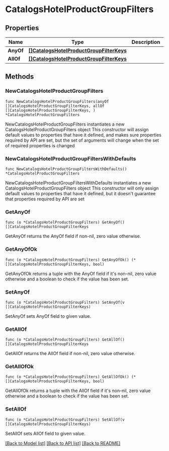 # CatalogsHotelProductGroupFilters

## Properties

Name | Type | Description | Notes
------------ | ------------- | ------------- | -------------
**AnyOf** | [**[]CatalogsHotelProductGroupFilterKeys**](CatalogsHotelProductGroupFilterKeys.md) |  | 
**AllOf** | [**[]CatalogsHotelProductGroupFilterKeys**](CatalogsHotelProductGroupFilterKeys.md) |  | 

## Methods

### NewCatalogsHotelProductGroupFilters

`func NewCatalogsHotelProductGroupFilters(anyOf []CatalogsHotelProductGroupFilterKeys, allOf []CatalogsHotelProductGroupFilterKeys, ) *CatalogsHotelProductGroupFilters`

NewCatalogsHotelProductGroupFilters instantiates a new CatalogsHotelProductGroupFilters object
This constructor will assign default values to properties that have it defined,
and makes sure properties required by API are set, but the set of arguments
will change when the set of required properties is changed

### NewCatalogsHotelProductGroupFiltersWithDefaults

`func NewCatalogsHotelProductGroupFiltersWithDefaults() *CatalogsHotelProductGroupFilters`

NewCatalogsHotelProductGroupFiltersWithDefaults instantiates a new CatalogsHotelProductGroupFilters object
This constructor will only assign default values to properties that have it defined,
but it doesn't guarantee that properties required by API are set

### GetAnyOf

`func (o *CatalogsHotelProductGroupFilters) GetAnyOf() []CatalogsHotelProductGroupFilterKeys`

GetAnyOf returns the AnyOf field if non-nil, zero value otherwise.

### GetAnyOfOk

`func (o *CatalogsHotelProductGroupFilters) GetAnyOfOk() (*[]CatalogsHotelProductGroupFilterKeys, bool)`

GetAnyOfOk returns a tuple with the AnyOf field if it's non-nil, zero value otherwise
and a boolean to check if the value has been set.

### SetAnyOf

`func (o *CatalogsHotelProductGroupFilters) SetAnyOf(v []CatalogsHotelProductGroupFilterKeys)`

SetAnyOf sets AnyOf field to given value.


### GetAllOf

`func (o *CatalogsHotelProductGroupFilters) GetAllOf() []CatalogsHotelProductGroupFilterKeys`

GetAllOf returns the AllOf field if non-nil, zero value otherwise.

### GetAllOfOk

`func (o *CatalogsHotelProductGroupFilters) GetAllOfOk() (*[]CatalogsHotelProductGroupFilterKeys, bool)`

GetAllOfOk returns a tuple with the AllOf field if it's non-nil, zero value otherwise
and a boolean to check if the value has been set.

### SetAllOf

`func (o *CatalogsHotelProductGroupFilters) SetAllOf(v []CatalogsHotelProductGroupFilterKeys)`

SetAllOf sets AllOf field to given value.



[[Back to Model list]](../README.md#documentation-for-models) [[Back to API list]](../README.md#documentation-for-api-endpoints) [[Back to README]](../README.md)


